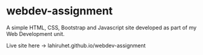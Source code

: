 # webdev-assignment
A simple HTML, CSS, Bootstrap and Javascript site developed as part of my Web Development unit.

Live site here -> lahiruhet.github.io/webdev-assignment 
